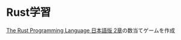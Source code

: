 # Rust学習

[The Rust Programming Language 日本語版 2章](https://doc.rust-jp.rs/book-ja/ch02-00-guessing-game-tutorial.html)の数当てゲームを作成
